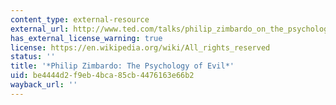 ```yaml
---
content_type: external-resource
external_url: http://www.ted.com/talks/philip_zimbardo_on_the_psychology_of_evil?language=en
has_external_license_warning: true
license: https://en.wikipedia.org/wiki/All_rights_reserved
status: ''
title: '*Philip Zimbardo: The Psychology of Evil*'
uid: be4444d2-f9eb-4bca-85cb-4476163e66b2
wayback_url: ''
---
```


